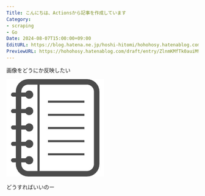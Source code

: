 ```yaml
---
Title: こんにちは、Actionsから記事を作成しています
Category:
- scraping
- Go
Date: 2024-08-07T15:00:00+09:00
EditURL: https://blog.hatena.ne.jp/hoshi-hitomi/hohohosy.hatenablog.com/atom/entry/6801883189127789613
PreviewURL: https://hohohosy.hatenablog.com/draft/entry/ZlnmKMfTk0auiM9kwKURmM097tY
---
```



画像をどうにか反映したい

 ![alt text](../image/2024/icon.jpg)


どうすればいいのー


